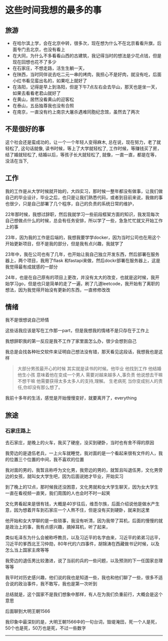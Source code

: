 # 这些时间我想的最多的事

## 旅游

* 在哈尔滨上学，会在北京中转，很多次，现在想为什么不在北京看看升旗，后面专门去北京，也没有看上
* 在大同，为什么不多看看山西的古建筑，我记得当时的想法是少花点钱，但是现在回想也花不了多少
* 在石家庄，不想走路，活生生躺一天，
* 在陕西，当时同伴说去吃二元一串的烤肉，我担心不是好肉，就没有吃，后面小红书看见蛮出名的，如果吃上就好了
* 在洛阳，记得是早上到洛阳，但是下午7点左右会去华山，那天也是坐一天，如果去看看老君山就好了
* 在黄山，居然没看黄山的迎客松
* 在泰山，五岳独尊我也没有合照
* 在南京，一直没有约上南京大屠杀遇难同胞纪念馆，虽然去了两次


## 不是很好的事

这个社会还是蛮成功的，让一个一个年轻人变得麻木,
总在说，现在努力，老了就轻松了,
这句话就像,
读书时候，等上了大学就轻松了,
工作时候，等赚钱买了房，结了婚就轻松了,
结婚以后，等孩子长大就轻松了,
就像，一直一直，都是在等，没活在当下,


## 工作

我的工作是从大学时候就开始的，大四实习，那时候一整年都没有做事，让我们做自己的毕业设计，毕业之后，也只是让我们熟悉代码，或者到目前来说，我做的事也很少，只是自己部署了几个程序，自己的负责的系统日常的维护，

22年那时候，我想过辞职，然后我就学习一些前段框架方面的知识，我发现每次自己想做点什么的时候，总会有任务安排，所以学了一些，急急忙忙就又开始工作上的事

23年，因为我的工作是后端的，我想我要学学docker，因为当时公司也在用这个开始更新项目，但不是我的部分，但是我有点兴趣，我就学了

23年中，我在公司也有了几年，也开始让我自己独立开发东西，然后部署在服务器上，两个项目，我用了flask 和fastapi来做，然后dockr部署在服务器上，这是我觉得最有成就感的一部分

24年，也是在自己原有的项目上更改，并没有太大的改变，也就是这时候，我开始学习go，但是也只是简单的走了一遍，刷了几道leetcode，我开始有了离职的想法，因为我觉得开始没有更新的东西，一直修修改改



## 情绪

我不是很想说自己矫情

这些话我应该是写在工作那一part，但是我想我的情绪不是只存在于工作上

我想辞职我的第一反应是我不工作了家里面怎么办，很少会想到自己

我总是会找各种社交软件来证明自己想法没有错，那天看见这段话，我想我也是这样

> 大部分男孩最开心的时候 其实就是读书的时候。他毕业 他找到工作 他结婚 他生小孩 意味着他在变成一个男人 需要对越来越多人,事负责
> 他说想去干嘛 不想干嘛 他需要获得太多太多人的支持,理解。
> 生老病死 当你变成别人的责任,你却没有那么想了。

我前十多年的生活，感觉是开始慢慢变好，就要离开了，everything



## 旅途

### 石家庄路上

去石家庄，是晚上的火车，我买了硬座，没买到硬卧，当时也有舍不得的原因

我旁边的是退伍老兵，一上火车就睡觉，我对面的是一个看起来很有文件的人，我的位置三个位置的中间，我不喜欢的位置

我对面的男的，我暂且称呼为文化男，我旁边的男的，就暂且叫退伍男，文化男旁边的女孩，就叫女大学生吧，因为后面说她才毕业，开始实习

到了晚上的12点，那时候我还没困意，文化男就和女大学生聊天，因为女大学生一直在看视频一直笑，我们周围的人也会时不时一起笑

文化男看起来是很有钱，大概是40岁往后，维吾尔族，后面介绍说他是做水产生意，因为想着开车到石家庄一个人熬不住，但是没有买到硬卧，就来到这里

他开始和女大学聊的是一些琐事，我没有听清，因为我带了耳机，后面的慢慢的就是政治上的事，我有点感兴趣，摘掉耳机，听了起来，

类似毛泽东为什么会被称呼教员，以及习近平的名字由来，习近平的弟弟习远平，习近平的爹西北王习仲勋，80年代的六四事件，胡锦涛在西藏做书记时候，以及怎么当上国家主席等等

我旁边的退伍男比较激进，说了当前的兵的一些问题，以及预测的下一任国家总理等等

我平时对历史感兴趣，他们说的我也是知道一些，我也和他们聊了一些，很多不适合说的政治事件，我不敢写，我也是第一次听到

总结就是，这个国家不是我们想象中那样，有人在为我们负重前行，大概会是这个意思

后面聊到大明王朝1566

我印象中最深刻的是，大明王朝1566中的一句台词，毁堤淹田，死一个人是死，50个也是死，50万也是死，不过一些数字

*********************
